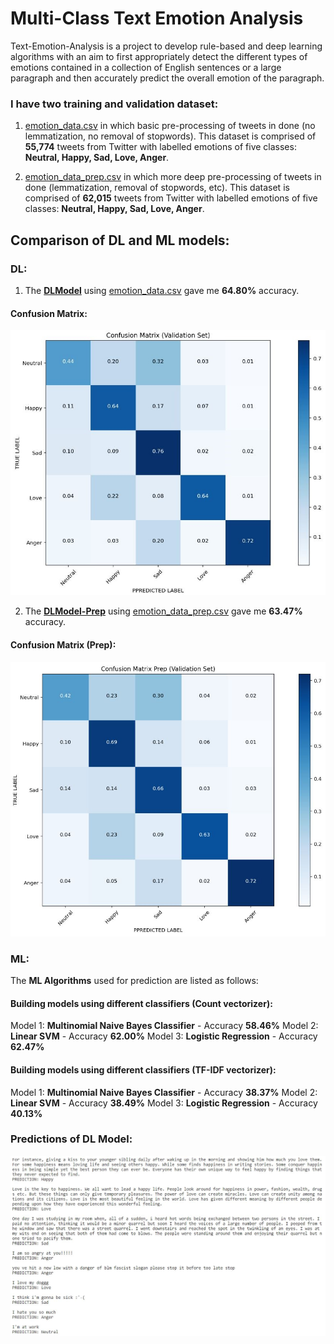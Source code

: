 # Multi-Class Text Emotion Analysis
Text-Emotion-Analysis is a project to develop rule-based and deep learning algorithms with an aim to first appropriately detect the different types of emotions contained in a collection of English sentences or a large paragraph and then accurately predict the overall emotion of the paragraph. 

### I have two training and validation dataset:
1. [emotion_data.csv](cleaned_data/emotion_data.csv) in which basic pre-processing of tweets in done (no lemmatization, no removal of stopwords).
This dataset is comprised of <b>55,774</b> tweets from Twitter with labelled emotions of five classes: <b>Neutral, Happy, Sad, Love, Anger</b>.

2. [emotion_data_prep.csv](cleaned_data/emotion_data_prep.csv) in which more deep pre-processing of tweets in done (lemmatization, removal of stopwords, etc).
This dataset is comprised of <b>62,015</b> tweets from Twitter with labelled emotions of five classes: <b>Neutral, Happy, Sad, Love, Anger</b>.


## Comparison of DL and ML models:

### DL:
1. The <b>[DLModel](DLModel.ipynb)</b> using [emotion_data.csv](cleaned_data/emotion_data.csv) gave me <b>64.80%</b> accuracy.

#### Confusion Matrix:

![](images/ConfusionMatrix.JPG)

2. The <b>[DLModel-Prep](DLModel-Prep.ipynb)</b> using [emotion_data_prep.csv](cleaned_data/emotion_data_prep.csv) gave me <b>63.47%</b> accuracy.

#### Confusion Matrix (Prep):

![](images/ConfusionMatrixPrep.JPG)


### ML:
The <b>ML Algorithms</b> used for prediction are listed as follows:

#### Building models using different classifiers (Count vectorizer): 
Model 1: <b>Multinomial Naive Bayes Classifier</b> - Accuracy <b>58.46%</b>
Model 2: <b>Linear SVM</b> - Accuracy <b>62.00%</b>
Model 3: <b>Logistic Regression</b> - Accuracy <b>62.47%</b>

#### Building models using different classifiers (TF-IDF vectorizer): 
Model 1: <b>Multinomial Naive Bayes Classifier</b> - Accuracy <b>38.37%</b>
Model 2: <b>Linear SVM</b> - Accuracy <b>38.49%</b>
Model 3: <b>Logistic Regression</b> - Accuracy <b>40.13%</b>

### Predictions of DL Model:


![](images/Predictions.JPG)
